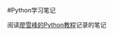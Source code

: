 #Python学习笔记

阅读[廖雪峰的Python教程](https://www.liaoxuefeng.com/wiki/0014316089557264a6b348958f449949df42a6d3a2e542c000)记录的笔记